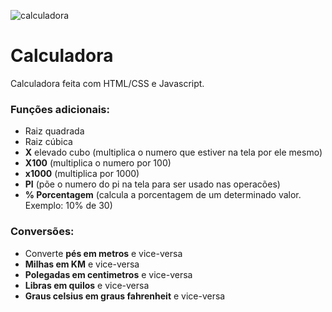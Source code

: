 ![calculadora](https://user-images.githubusercontent.com/84438008/227887914-57dd5b3c-b67e-4a21-9933-eea44594bf57.png)
# Calculadora
Calculadora feita com HTML/CSS e Javascript.

### Funções adicionais:
- Raiz quadrada
- Raiz cúbica
- **X** elevado cubo (multiplica o numero que estiver na tela por ele mesmo)
- **X100** (multiplica o numero por 100)
- **x1000** (multiplica por 1000)
- **PI** (põe o numero do pi na tela para ser usado nas operacões)
- **% Porcentagem** (calcula a porcentagem de um determinado valor. Exemplo: 10% de 30)
### Conversões:
- Converte **pés em metros** e vice-versa
- **Milhas em KM** e vice-versa
- **Polegadas em centimetros** e vice-versa
- **Libras em quilos** e vice-versa
- **Graus celsius em graus fahrenheit** e vice-versa

